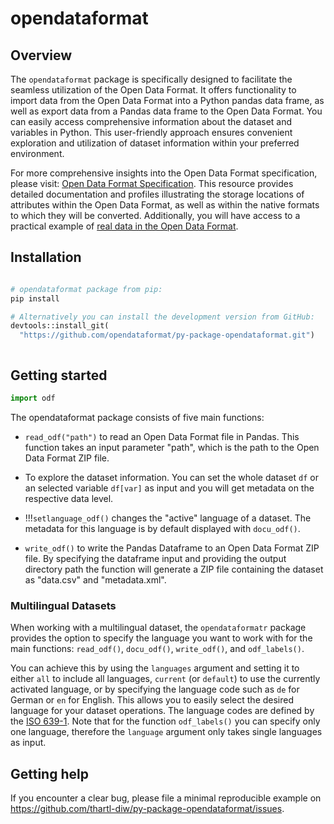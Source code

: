# opendataformat 

## Overview

The `opendataformat` package is specifically designed to facilitate the seamless utilization of the Open Data Format. It offers functionality to import data from the Open Data Format into a Python pandas data frame, as well as export data from a Pandas data frame to the Open Data Format. You can easily access comprehensive information about the dataset and variables in Python. This user-friendly approach ensures convenient exploration and utilization of dataset information within your preferred environment.

For more comprehensive insights into the Open Data Format specification, please visit: [Open Data Format Specification](https://git.soep.de/opendata/specification). This resource provides detailed documentation and profiles illustrating the storage locations of attributes within the Open Data Format, as well as within the native formats to which they will be converted. Additionally, you will have access to a practical example of [real data in the Open Data Format](https://git.soep.de/opendata/open-data-package).

## Installation

``` py

# opendataformat package from pip:
pip install 

# Alternatively you can install the development version from GitHub:
devtools::install_git(
  "https://github.com/opendataformat/py-package-opendataformat.git")



```

## Getting started

``` py
import odf
```

The opendataformat package consists of five main functions:

- `read_odf("path")` to read an Open Data Format file in Pandas. This function takes an input parameter "path", which is the path to the Open Data Format ZIP file.

- To explore the dataset information. You can set the whole dataset `df` or an selected variable `df[var]` as input and you will get metadata on the respective data level. 

- !!!`setlanguage_odf()` changes the "active" language of a dataset. The metadata for this language is by default displayed with `docu_odf()`.

- `write_odf()` to write the Pandas Dataframe to an Open Data Format ZIP file. By specifying the dataframe input and providing the output directory path the function will generate a ZIP file containing the dataset as "data.csv" and "metadata.xml".


### Multilingual Datasets

When working with a multilingual dataset, the `opendataformatr` package provides the option to specify the language you want to work with for the main functions: `read_odf()`, `docu_odf()`, `write_odf()`, and `odf_labels()`.
 
You can achieve this by using the `languages` argument and setting it to either 
`all` to include all languages, `current` (or `default`) to use the currently activated language, or by specifying the language code such as `de` for German or `en` for English. 
This allows you to easily select the desired language for your dataset operations.
The language codes are defined by the [ISO 639-1](https://de.wikipedia.org/wiki/Liste_der_ISO-639-1-Codes).
Note that for the function `odf_labels()` you can specify only one language, therefore the `language` argument only takes single languages as input.


## Getting help

If you encounter a clear bug, please file a minimal reproducible example
on https://github.com/thartl-diw/py-package-opendataformat/issues. 
